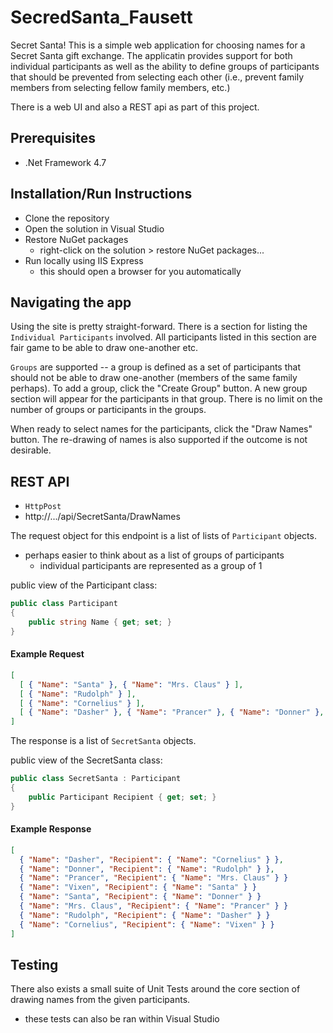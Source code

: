 # SecredSanta_Fausett
Secret Santa!
This is a simple web application for choosing names for a Secret Santa gift exchange.
The applicatin provides support for both individual participants as well as the ability to define groups of participants that should be prevented from selecting each other (i.e., prevent family members from selecting fellow family members, etc.)

There is a web UI and also a REST api as part of this project.

## Prerequisites
- .Net Framework 4.7

## Installation/Run Instructions
- Clone the repository
- Open the solution in Visual Studio
- Restore NuGet packages
  - right-click on the solution > restore NuGet packages...
- Run locally using IIS Express
  - this should open a browser for you automatically

## Navigating the app
Using the site is pretty straight-forward. There is a section for listing the `Individual Participants` involved. 
All participants listed in this section are fair game to be able to draw one-another etc. 

`Groups` are supported -- a group is defined as a set of participants that should not be able to draw one-another (members of the same family perhaps).
To add a group, click the "Create Group" button. A new group section will appear for the participants in that group.
There is no limit on the number of groups or participants in the groups.

When ready to select names for the participants, click the "Draw Names" button. The re-drawing of names is also supported if the outcome is not desirable. 

## REST API
- `HttpPost`
- http://.../api/SecretSanta/DrawNames

The request object for this endpoint is a list of lists of `Participant` objects.
- perhaps easier to think about as a list of groups of participants
  - individual participants are represented as a group of 1

public view of the Participant class:
```C#
public class Participant 
{
    public string Name { get; set; }
}
```

#### Example Request
```json
[
  [ { "Name": "Santa" }, { "Name": "Mrs. Claus" } ],
  [ { "Name": "Rudolph" } ],
  [ { "Name": "Cornelius" } ],
  [ { "Name": "Dasher" }, { "Name": "Prancer" }, { "Name": "Donner" }, { "Name": "Vixen" } ]
]
```
The response is a list of `SecretSanta` objects.

public view of the SecretSanta class:
```C#
public class SecretSanta : Participant 
{
    public Participant Recipient { get; set; }
}
```

#### Example Response
```json
[
  { "Name": "Dasher", "Recipient": { "Name": "Cornelius" } },
  { "Name": "Donner", "Recipient": { "Name": "Rudolph" } },
  { "Name": "Prancer", "Recipient": { "Name": "Mrs. Claus" } }
  { "Name": "Vixen", "Recipient": { "Name": "Santa" } }
  { "Name": "Santa", "Recipient": { "Name": "Donner" } }
  { "Name": "Mrs. Claus", "Recipient": { "Name": "Prancer" } }
  { "Name": "Rudolph", "Recipient": { "Name": "Dasher" } }
  { "Name": "Cornelius", "Recipient": { "Name": "Vixen" } }
]
```

## Testing
There also exists a small suite of Unit Tests around the core section of drawing names from the given participants.
- these tests can also be ran within Visual Studio
